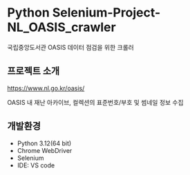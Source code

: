 # Python Selenium-Project-NL_OASIS_crawler
국립중앙도서관 OASIS 데이터 점검을 위한 크롤러 

## 프로젝트 소개
https://www.nl.go.kr/oasis/

OASIS 내 재난 아카이브, 컬렉션의 표준번호/부호 및 썸네일 정보 수집 

## 개발환경
- Python 3.12(64 bit)
- Chrome WebDriver
- Selenium
- IDE: VS code
